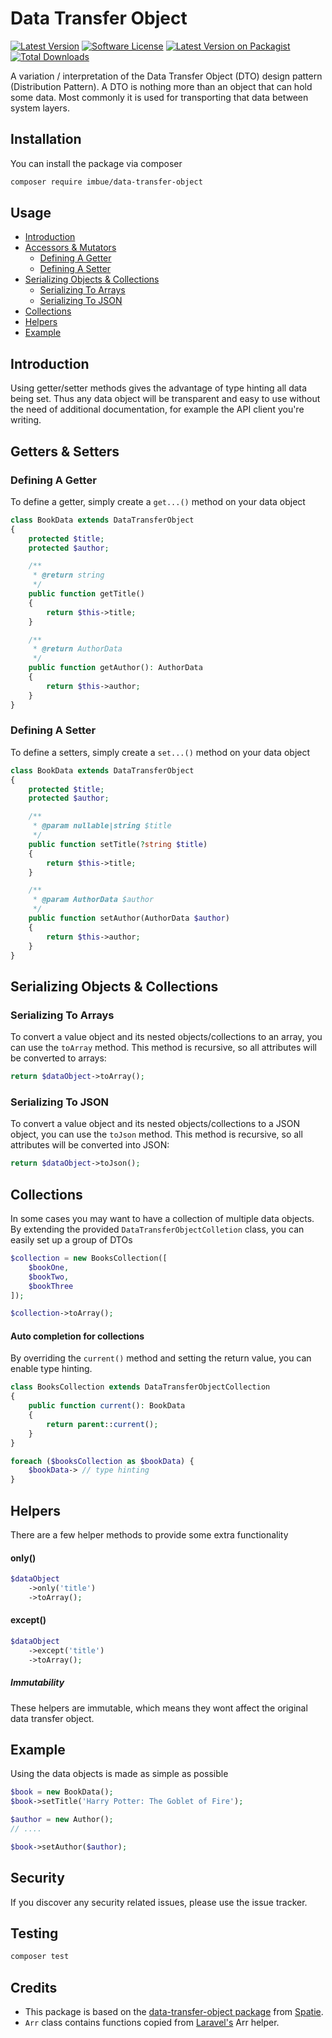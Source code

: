 # Data Transfer Object

[![Latest Version][ico-version]][link-version]
[![Software License][ico-license]](LICENSE.md)
[![Latest Version on Packagist][ico-packagist]][link-packagist]
[![Total Downloads][ico-downloads]][link-downloads]

A variation / interpretation of the Data Transfer Object (DTO) design pattern (Distribution Pattern). A DTO is nothing more than an object that can hold some data. Most commonly it is used for transporting that data between system layers.

## Installation
You can install the package via composer

```bash
composer require imbue/data-transfer-object
```

## Usage
- [Introduction](#introduction)
- [Accessors & Mutators](#getters-and-setters)
    - [Defining A Getter](#defining-a-getter)
    - [Defining A Setter](#defining-a-setter)
- [Serializing Objects & Collections](#serializing-objects-and-collections)
    - [Serializing To Arrays](#serializing-to-arrays)
    - [Serializing To JSON](#serializing-to-json)
- [Collections](#collections)
- [Helpers](#helpers)
- [Example](#example)


<a name="introduction"></a>
## Introduction

Using getter/setter methods gives the advantage of type hinting all data being set. Thus any data object will be transparent and easy to use without the need of additional documentation, for example the API client you're writing. 

<a name="getters-and-setters"></a>
## Getters & Setters

<a name="defining-a-getter"></a>
### Defining A Getter

To define a getter, simply create a `get...()` method on your data object

```php
class BookData extends DataTransferObject
{
    protected $title;
    protected $author;

    /**
     * @return string
     */
    public function getTitle()
    {
        return $this->title;
    }

    /**
     * @return AuthorData
     */
    public function getAuthor(): AuthorData
    {
        return $this->author;
    }
}
```

<a name="defining-a-setter"></a>
### Defining A Setter

To define a setters, simply create a `set...()` method on your data object

```php
class BookData extends DataTransferObject
{
    protected $title;
    protected $author;

    /**
     * @param nullable|string $title
     */
    public function setTitle(?string $title)
    {
        return $this->title;
    }

    /**
     * @param AuthorData $author
     */
    public function setAuthor(AuthorData $author)
    {
        return $this->author;
    }
}
```


<a name="serializing-objects-and-collections"></a>
## Serializing Objects & Collections

<a name="serializing-to-arrays"></a>
### Serializing To Arrays

To convert a value object and its nested objects/collections to an array, you can use the `toArray` method. This method is recursive, so all attributes will be converted to arrays:

```php
return $dataObject->toArray();
```

<a name="serializing-to-json"></a>
### Serializing To JSON

To convert a value object and its nested objects/collections to a JSON object, you can use the `toJson` method. This method is recursive, so all attributes will be converted into JSON:

```php
return $dataObject->toJson();
```

<a name="collections"></a>
## Collections

In some cases you may want to have a collection of multiple data objects. By extending the provided `DataTransferObjectColletion` class, you can easily set up a group of DTOs

```php
$collection = new BooksCollection([
    $bookOne,
    $bookTwo,
    $bookThree
]);

$collection->toArray();
```

#### Auto completion for collections
By overriding the `current()` method and setting the return value, you can enable type hinting.

```php
class BooksCollection extends DataTransferObjectCollection
{
    public function current(): BookData
    {
        return parent::current();
    }
}
```

```php
foreach ($booksCollection as $bookData) {
    $bookData-> // type hinting 
}
```

<a name="helpers"></a>
## Helpers

There are a few helper methods to provide some extra functionality

#### only()
```php
$dataObject
    ->only('title')
    ->toArray();
```

#### except()
```php
$dataObject
    ->except('title')
    ->toArray();
```

##### Immutability
These helpers are immutable, which means they wont affect the original data transfer object.

<a name="example"></a>
## Example

Using the data objects is made as simple as possible
```php
$book = new BookData();
$book->setTitle('Harry Potter: The Goblet of Fire');

$author = new Author();
// ....

$book->setAuthor($author);
```

## Security
If you discover any security related issues, please use the issue tracker.

## Testing
```bash
composer test
```

## Credits
- This package is based on the [data-transfer-object package](https://github.com/spatie/data-transfer-object) from [Spatie](https://github.com/spatie).  
- `Arr` class contains functions copied from [Laravel's](https://github.com/laravel) Arr helper.

[ico-version]: https://img.shields.io/github/release/imbue/data-transfer-object.svg?style=flat-square
[ico-packagist]: https://img.shields.io/packagist/v/imbue/data-transfer-object.svg?style=flat-square
[ico-license]: https://img.shields.io/badge/license-MIT-brightgreen.svg?style=flat-square
[ico-downloads]: https://img.shields.io/packagist/dt/imbue/data-transfer-object.svg?style=flat-square

[link-version]: https://github.com/imbue/data-transfer-object/releases
[link-packagist]: https://packagist.org/packages/imbue/data-transfer-object
[link-downloads]: https://packagist.org/packages/imbue/data-transfer-object
